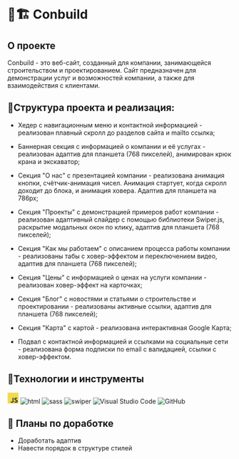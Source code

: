 👷🏗️ Conbuild
==========================

О проекте 
------------

Conbuild - это веб-сайт, созданный для компании, занимающейся строительством и проектированием. Сайт предназначен для демонстрации услуг и возможностей компании, а также для взаимодействия с клиентами.

📁Структура проекта и реализация:
-----------------


* Хедер с навигационным меню и контактной информацией - реализован плавный скролл до разделов сайта и mailto ссылка;

* Баннерная секция с информацией о компании и её услугах - реализован адаптив для планшета (768 пикселей), анимирован крюк крана и экскаватор;

* Секция "О нас" с презентацией компании - реализована анимация кнопки, счётчик-анимация чисел. Анимация стартует, когда скролл доходит до блока, и анимация ховера. Адаптив для планшета на 786px;

* Секция "Проекты" с демонстрацией примеров работ компании - реализован адаптивный слайдер с помощью библиотеки Swiper.js, раскрытие модальных окон по клику, адаптив для планшета (768 пикселей);

* Секция "Как мы работаем" с описанием процесса работы компании - реализованы табы с ховер-эффектом и переключением видео, адаптив для планшета (768 пикселей);

* Секция "Цены" с информацией о ценах на услуги компании - реализован ховер-эффект на карточках;

* Секция "Блог" с новостями и статьями о строительстве и проектировании - реализованы активные ссылки, адаптив для планшета (768 пикселей);

* Секция "Карта" с картой - реализована интерактивная Google Карта;

* Подвал с контактной информацией и ссылками на социальные сети - реализована форма подписки по email с валидацией, ссылки с ховер-эффектом. 

📐Технологии и инструменты 
-------------------------

<p >

<img src="https://raw.githubusercontent.com/devicons/devicon/master/icons/javascript/javascript-original.svg" alt="javascript" width="25" height="25" />
<img src="https://cdn.jsdelivr.net/gh/devicons/devicon@latest/icons/html5/html5-original.svg" alt="html" width="25" height="25" />
<img src="https://cdn.jsdelivr.net/gh/devicons/devicon@latest/icons/sass/sass-original.svg" alt="sass" width="25" height="25"/>
<img src="https://cdn.jsdelivr.net/gh/devicons/devicon@latest/icons/swiper/swiper-original.svg" alt="swiper" width="25" height="25" />
<img  alt="Visual Studio Code" width="25" height="25" src="https://cdn.jsdelivr.net/gh/devicons/devicon/icons/vscode/vscode-original.svg"  />
<img  alt="GitHub"  src="https://user-images.githubusercontent.com/3369400/139447912-e0f43f33-6d9f-45f8-be46-2df5bbc91289.png" width="25" height="25" />
</p>

🧱 Планы по доработке 
-------------------------
*  Доработать адаптив 
*  Навести порядок в структуре стилей
